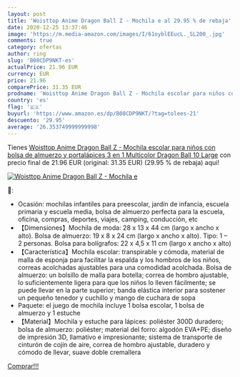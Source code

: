 ```yaml
---
layout: post
title: 'Woisttop Anime Dragon Ball Z - Mochila e al 29.95 % de rebaja'
date: 2020-12-25 13:37:46
image: 'https://m.media-amazon.com/images/I/61oyblEEucL._SL200_.jpg'
comments: true
category: ofertas
author: ring
slug: 'B08CDP9NKT-es'
actualPrice: 21.96 EUR
currency: EUR
price: 21.96
comparePrice: 31.35 EUR
prodname: 'Woisttop Anime Dragon Ball Z - Mochila escolar para niños con bolsa de almuerzo y portalápices 3 en 1 Multicolor Dragon Ball 10 Large'
country: 'es'
flag: '🇪🇸'
buyurl: 'https://www.amazon.es/dp/B08CDP9NKT/?tag=tolees-21'
descuento: '29.95'
average: '26.353749999999998'
---
```


Tienes [Woisttop Anime Dragon Ball Z - Mochila escolar para niños con bolsa de almuerzo y portalápices 3 en 1 Multicolor Dragon Ball 10 Large](https://www.amazon.es/dp/B08CDP9NKT/?tag=tolees-21) con precio final de  21.96 EUR (original: 31.35 EUR) (29.95 %  de rebaja) aqui!

[![Woisttop Anime Dragon Ball Z - Mochila e](https://m.media-amazon.com/images/I/61oyblEEucL._SL200_.jpg)](https://www.amazon.es/dp/B08CDP9NKT/?tag=tolees-21)

🔎:

- Ocasión: mochilas infantiles para preescolar, jardín de infancia, escuela primaria y escuela media, bolsa de almuerzo perfecta para la escuela, oficina, compras, deportes, viajes, camping, conducción, etc
- 【Dimensiones】Mochila de moda: 28 x 13 x 44 cm (largo x ancho x alto). Bolsa de almuerzo: 19 x 8 x 24 cm (largo x ancho x alto). Tipo: 1 – 2 personas. Bolsa para bolígrafos: 22 x 4,5 x 11 cm (largo x ancho x alto)
- 【Característica】Mochila escolar: transpirable y cómoda, material de malla de esponja para facilitar la espalda y los hombros de los niños, correas acolchadas ajustables para una comodidad acolchada. Bolsa de almuerzo: un bolsillo de malla para botella; correa de hombro ajustable, lo suficientemente ligera para que los niños lo lleven fácilmente; se puede llevar en la parte superior; banda elástica interior para sostener un pequeño tenedor y cuchillo y mango de cuchara de sopa
- Paquete: el juego de mochila incluye 1 bolsa escolar, 1 bolsa de almuerzo y 1 estuche
- 【Material】Mochila y estuche para lápices: poliéster 300D duradero; bolsa de almuerzo: poliéster; material del forro: algodón EVA+PE; diseño de impresión 3D, llamativo e impresionante; sistema de transporte de cinturón de cojín de aire, correa de hombro ajustable, duradero y cómodo de llevar, suave doble cremallera

[Comprar!!!](https://www.amazon.es/dp/B08CDP9NKT/?tag=tolees-21)
